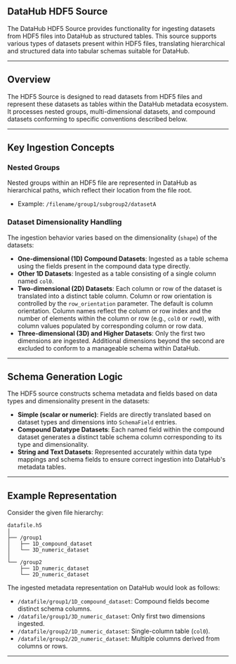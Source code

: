 ## DataHub HDF5 Source

The DataHub HDF5 Source provides functionality for ingesting datasets from HDF5 files into DataHub as structured tables. This source supports various types of datasets present within HDF5 files, translating hierarchical and structured data into tabular schemas suitable for DataHub.

---

## Overview

The HDF5 Source is designed to read datasets from HDF5 files and represent these datasets as tables within the DataHub metadata ecosystem. It processes nested groups, multi-dimensional datasets, and compound datasets conforming to specific conventions described below.

---

## Key Ingestion Concepts

### Nested Groups
Nested groups within an HDF5 file are represented in DataHub as hierarchical paths, which reflect their location from the file root.
- Example: `/filename/group1/subgroup2/datasetA`

### Dataset Dimensionality Handling
The ingestion behavior varies based on the dimensionality (`shape`) of the datasets:
- **One-dimensional (1D) Compound Datasets**: Ingested as a table schema using the fields present in the compound data type directly.
- **Other 1D Datasets**: Ingested as a table consisting of a single column named `col0`.
- **Two-dimensional (2D) Datasets**: Each column or row of the dataset is translated into a distinct table column. Column or row orientation is controlled by the `row_orientation` parameter. The default is column orientation. Column names reflect the column or row index and the number of elements within the column or row (e.g., `col0` or `row0`), with column values populated by corresponding column or row data.
- **Three-dimensional (3D) and Higher Datasets**: Only the first two dimensions are ingested. Additional dimensions beyond the second are excluded to conform to a manageable schema within DataHub.

---

## Schema Generation Logic
The HDF5 source constructs schema metadata and fields based on data types and dimensionality present in the datasets:

- **Simple (scalar or numeric)**: Fields are directly translated based on dataset types and dimensions into `SchemaField` entries.
- **Compound Datatype Datasets**: Each named field within the compound dataset generates a distinct table schema column corresponding to its type and dimensionality.
- **String and Text Datasets**: Represented accurately within data type mappings and schema fields to ensure correct ingestion into DataHub's metadata tables.

---

## Example Representation

Consider the given file hierarchy:

```
datafile.h5
│
├── /group1
│   ├── 1D_compound_dataset
│   └── 3D_numeric_dataset
│
└── /group2
    ├── 1D_numeric_dataset
    └── 2D_numeric_dataset
```

The ingested metadata representation on DataHub would look as follows:
- `/datafile/group1/1D_compound_dataset`: Compound fields become distinct schema columns.
- `/datafile/group1/3D_numeric_dataset`: Only first two dimensions ingested.
- `/datafile/group2/1D_numeric_dataset`: Single-column table (`col0`).
- `/datafile/group2/2D_numeric_dataset`: Multiple columns derived from columns or rows.

---

